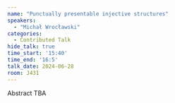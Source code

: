 ```yaml
---
name: "Punctually presentable injective structures"
speakers:
  - "Michał Wrocławski"
categories:
  - Contributed Talk
hide_talk: true
time_start: '15:40'
time_end: '16:5'
talk_date: 2024-06-28
room: J431
---
```


Abstract TBA
